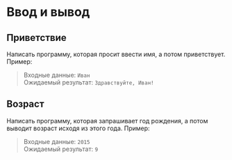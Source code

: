 # Ввод и вывод
## Приветствие
Написать программу, которая просит ввести имя, а потом приветствует. Пример: 
>Входные данные: `Иван`\
Ожидаемый результат: `Здравствуйте, Иван!`
## Возраст
Написать программу, которая запрашивает год рождения,
а потом выводит возраст исходя из этого года. Пример:
>Входные данные: `2015`\
Ожидаемый результат: `9`
